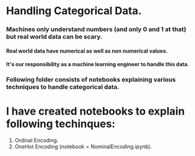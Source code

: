 # Handling Categorical Data.

### Machines only understand numbers (and only 0 and 1 at that) but real world data can be scary.
#### Real world data have numerical as well as non numerical values. 
#### It's our responsibility as a machine learning engineer to handle this data.
### Following folder consists of notebooks explaining various techniques to handle categorical data.

# I have created notebooks to explain following techinques:
1. Ordinal Encoding.
2. OneHot Encoding (notebook = NominalEncoding.ipynb).

